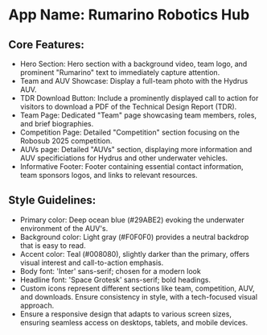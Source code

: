 # **App Name**: Rumarino Robotics Hub

## Core Features:

- Hero Section: Hero section with a background video, team logo, and prominent "Rumarino" text to immediately capture attention.
- Team and AUV Showcase: Display a full-team photo with the Hydrus AUV.
- TDR Download Button: Include a prominently displayed call to action for visitors to download a PDF of the Technical Design Report (TDR).
- Team Page: Dedicated "Team" page showcasing team members, roles, and brief biographies.
- Competition Page: Detailed "Competition" section focusing on the Robosub 2025 competition.
- AUVs page: Detailed "AUVs" section, displaying more information and AUV specificiations for Hydrus and other underwater vehicles.
- Informative Footer: Footer containing essential contact information, team sponsors logos, and links to relevant resources.

## Style Guidelines:

- Primary color: Deep ocean blue (#29ABE2) evoking the underwater environment of the AUV's.
- Background color: Light gray (#F0F0F0) provides a neutral backdrop that is easy to read.
- Accent color: Teal (#008080), slightly darker than the primary, offers visual interest and call-to-action emphasis.
- Body font: 'Inter' sans-serif; chosen for a modern look
- Headline font: 'Space Grotesk' sans-serif; bold headings.
- Custom icons represent different sections like team, competition, AUV, and downloads. Ensure consistency in style, with a tech-focused visual approach.
- Ensure a responsive design that adapts to various screen sizes, ensuring seamless access on desktops, tablets, and mobile devices.